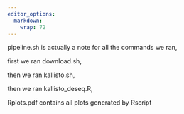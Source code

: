 ```yaml
---
editor_options: 
  markdown: 
    wrap: 72
---
```


pipeline.sh is actually a note for all the commands we ran,

first we ran download.sh,

then we ran kallisto.sh,

then we ran kallisto_deseq.R,

Rplots.pdf contains all plots generated by Rscript

